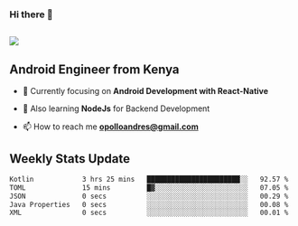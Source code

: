 ### Hi there 👋
<h2 align="left"><img src="https://readme-typing-svg.herokuapp.com?color=000000&lines=I'm+Andrew+Opollo😊;Welcome+to+my+Github😜"> </h2>

## Android Engineer from Kenya


- 🌱 Currently focusing on **Android Development with React-Native**

- 🔭 Also learning **NodeJs** for Backend Development

- 📫 How to reach me **opolloandres@gmail.com**


## Weekly Stats Update
<!--START_SECTION:waka-->

```txt
Kotlin            3 hrs 25 mins   ███████████████████████░░   92.57 %
TOML              15 mins         █▓░░░░░░░░░░░░░░░░░░░░░░░   07.05 %
JSON              0 secs          ░░░░░░░░░░░░░░░░░░░░░░░░░   00.29 %
Java Properties   0 secs          ░░░░░░░░░░░░░░░░░░░░░░░░░   00.08 %
XML               0 secs          ░░░░░░░░░░░░░░░░░░░░░░░░░   00.01 %
```

<!--END_SECTION:waka-->



